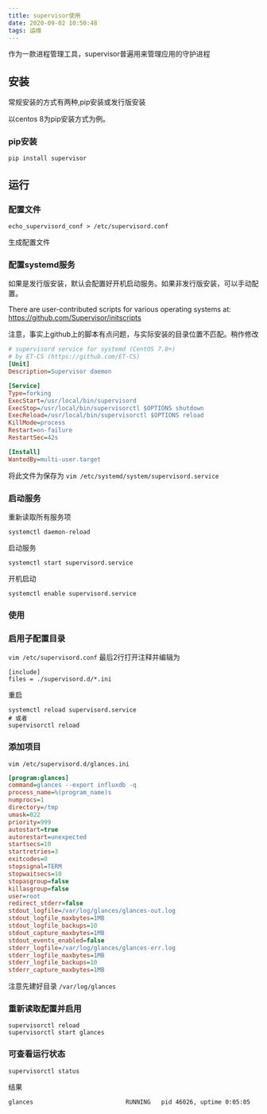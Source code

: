 ```yaml
---
title: supervisor使用
date: 2020-09-02 10:50:48
tags: 运维
---
```


作为一款进程管理工具，supervisor普遍用来管理应用的守护进程

<!--more-->

## 安装

常规安装的方式有两种,pip安装或发行版安装

以centos 8为pip安装方式为例。

### pip安装

```shell
pip install supervisor
```

## 运行

### 配置文件

```
echo_supervisord_conf > /etc/supervisord.conf
```
生成配置文件

### 配置systemd服务

如果是发行版安装，默认会配置好开机启动服务。如果非发行版安装，可以手动配置。

There are user-contributed scripts for various operating systems at: https://github.com/Supervisor/initscripts

注意，事实上github上的脚本有点问题，与实际安装的目录位置不匹配。稍作修改

```ini
# supervisord service for systemd (CentOS 7.0+)
# by ET-CS (https://github.com/ET-CS)
[Unit]
Description=Supervisor daemon

[Service]
Type=forking
ExecStart=/usr/local/bin/supervisord
ExecStop=/usr/local/bin/supervisorctl $OPTIONS shutdown
ExecReload=/usr/local/bin/supervisorctl $OPTIONS reload
KillMode=process
Restart=on-failure
RestartSec=42s

[Install]
WantedBy=multi-user.target
```
将此文件为保存为 `vim /etc/systemd/system/supervisord.service`
### 启动服务

重新读取所有服务项

```
systemctl daemon-reload
```
启动服务

```
systemctl start supervisord.service
```
开机启动

```
systemctl enable supervisord.service
```

### 使用

### 启用子配置目录

`vim /etc/supervisord.conf`
最后2行打开注释并编辑为
```
[include]
files = ./supervisord.d/*.ini
```

重启

```
systemctl reload supervisord.service
# 或者
supervisorctl reload
```

### 添加项目

`vim /etc/supervisord.d/glances.ini`

```ini
[program:glances]
command=glances --export influxdb -q
process_name=%(program_name)s
numprocs=1
directory=/tmp
umask=022
priority=999
autostart=true
autorestart=unexpected
startsecs=10
startretries=3
exitcodes=0
stopsignal=TERM
stopwaitsecs=10
stopasgroup=false
killasgroup=false
user=root
redirect_stderr=false
stdout_logfile=/var/log/glances/glances-out.log
stdout_logfile_maxbytes=1MB
stdout_logfile_backups=10
stdout_capture_maxbytes=1MB
stdout_events_enabled=false
stderr_logfile=/var/log/glances/glances-err.log
stderr_logfile_maxbytes=1MB
stderr_logfile_backups=10
stderr_capture_maxbytes=1MB
```
注意先建好目录 `/var/log/glances`

### 重新读取配置并启用

```
supervisorctl reload
supervisorctl start glances
```

### 可查看运行状态

```
supervisorctl status
```

结果

```
glances                          RUNNING   pid 46026, uptime 0:05:05
```